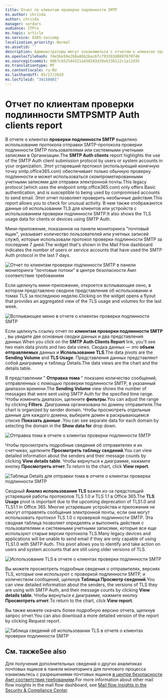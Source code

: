 ```yaml
---
title: Отчет по клиентам проверки подлинности SMTP
ms.author: chrisda
author: chrisda
manager: serdars
audience: ITPro
ms.topic: article
ms.service: O365-seccomp
localization_priority: Normal
ms.assetid: ''
description: Администраторы могут ознакомиться с отчетом о клиентах проверки подлинности SMTP в панели мониторинга "почтовый ящик" в центре безопасности _Амп_ соответствия требованиям.
ms.openlocfilehash: fde5be59e2b8a86b2bac6fc793293d8887670746
ms.sourcegitcommit: 9d67cb52544321a430343d39eb336112c1a11d35
ms.translationtype: MT
ms.contentlocale: ru-RU
ms.lasthandoff: 05/17/2019
ms.locfileid: "34158601"
---
```

# <a name="smtp-auth-clients-report"></a><span data-ttu-id="a1b61-103">Отчет по клиентам проверки подлинности SMTP</span><span class="sxs-lookup"><span data-stu-id="a1b61-103">SMTP Auth clients report</span></span>

<span data-ttu-id="a1b61-104">В отчете о клиентах **проверки подлинности SMTP** выделено использование протокола отправки SMTP-протокола проверки подлинности SMTP пользователями или системными учетными записями в Организации.</span><span class="sxs-lookup"><span data-stu-id="a1b61-104">The **SMTP Auth clients** report highlights the use of the SMTP Auth client submission protocol by users or system accounts in your organization.</span></span> <span data-ttu-id="a1b61-105">Этот устаревший протокол (использующий конечную точку smtp.office365.com) обеспечивает только обычную проверку подлинности и может использоваться скомпрометированными учетными записями для отправки электронной почты.</span><span class="sxs-lookup"><span data-stu-id="a1b61-105">This legacy protocol (which uses the endpoint smtp.office365.com) only offers Basic authentication, and is susceptible to being used by compromised accounts to send email.</span></span>  <span data-ttu-id="a1b61-106">Этот отчет позволяет проверить необычные действия.</span><span class="sxs-lookup"><span data-stu-id="a1b61-106">This report allows you to check for unusual activity.</span></span> <span data-ttu-id="a1b61-107">В нем также отображаются данные об использовании TLS для клиентов или устройств с использованием проверки подлинности SMTP.</span><span class="sxs-lookup"><span data-stu-id="a1b61-107">It also shows the TLS usage data for clients or devices using SMTP Auth.</span></span>

<span data-ttu-id="a1b61-108">Мини-приложение, показанное на панели мониторинга "почтовый ящик", указывает количество пользователей или учетных записей служб, которые использовали протокол проверки подлинности SMTP за последние 7 дней.</span><span class="sxs-lookup"><span data-stu-id="a1b61-108">The widget that's shown in the Mail Flow dashboard indicates the number of users or service accounts that have used the SMTP Auth protocol in the last 7 days.</span></span>

![Отчет по клиентам проверки подлинности SMTP в панели мониторинга "почтовые потоки" в центре безопасности _Амп_ соответствие требованиям](media/smtp-auth-clients-report-selected.png)

<span data-ttu-id="a1b61-110">Если щелкнуть мини-приложение, откроется всплывающее окно, в котором представлено сводное представление об использовании и томах TLS за последнюю неделю.</span><span class="sxs-lookup"><span data-stu-id="a1b61-110">Clicking on the widget opens a flyout that provides an aggregated view of the TLS usage and volumes for the last week.</span></span>

![Всплывающее меню в отчете о клиентах проверки подлинности SMTP](media/smtp-auth-clients-flyout.png)

<span data-ttu-id="a1b61-112">Если щелкнуть ссылку отчет по **клиентам проверки подлинности SMTP** , вы увидите две основные сводки данных и два представления данных.</span><span class="sxs-lookup"><span data-stu-id="a1b61-112">When you click on the **SMTP Auth Clients Report** link, you'll see two main data pivots and two data views.</span></span> <span data-ttu-id="a1b61-113">Сводка данных — это **объем отправляемых** данных и **Использование TLS**.</span><span class="sxs-lookup"><span data-stu-id="a1b61-113">The data pivots are the **Sending Volume** and **TLS Usage**.</span></span> <span data-ttu-id="a1b61-114">Представления данных представляют собой диаграмму и таблицу Details.</span><span class="sxs-lookup"><span data-stu-id="a1b61-114">The data views are the chart and the details table.</span></span>

<span data-ttu-id="a1b61-115">В представлении " **Отправка тома** " показано количество сообщений, отправленных с помощью проверки подлинности SMTP, в указанный диапазон времени.</span><span class="sxs-lookup"><span data-stu-id="a1b61-115">The **Sending Volume** view shows the number of messages that were sent using SMTP Auth for the specified time range.</span></span> <span data-ttu-id="a1b61-116">Чтобы изменить диапазон, щелкните **фильтры**.</span><span class="sxs-lookup"><span data-stu-id="a1b61-116">You can adjust the range by clicking **Filters**.</span></span> <span data-ttu-id="a1b61-117">Диаграмма организована по домену отправителя.</span><span class="sxs-lookup"><span data-stu-id="a1b61-117">The chart is organized by sender domain.</span></span> <span data-ttu-id="a1b61-118">Чтобы просмотреть отдельные данные для каждого домена, выберите домен в раскрывающемся списке **Показать данные** .</span><span class="sxs-lookup"><span data-stu-id="a1b61-118">You can see separate data for each domain by selecting the domain in the **Show data for** drop down.</span></span>

![Отправка тома в отчете о клиентах проверки подлинности SMTP](media/smtp-auth-clients-report-sending-volume.png)

<span data-ttu-id="a1b61-120">Чтобы просмотреть подробные сведения об отправителях и их счетчиках, щелкните **Просмотреть таблицу сведений**.</span><span class="sxs-lookup"><span data-stu-id="a1b61-120">You can view detailed information about the senders and their message counts by clicking **View details table**.</span></span> <span data-ttu-id="a1b61-121">Чтобы вернуться к диаграмме, нажмите кнопку **Просмотреть отчет**.</span><span class="sxs-lookup"><span data-stu-id="a1b61-121">To return to the chart, click **View report**.</span></span>

![Таблица Details для отправки тома в отчете о клиентах проверки подлинности SMTP](media/smtp-auth-clients-report-details-sending-volume.png)

<span data-ttu-id="a1b61-123">Сводный **Анализ использования TLS** важен из-за предстоящей устаревшей работы протоколов TLS 1.0 и TLS 1.1 в Office 365.</span><span class="sxs-lookup"><span data-stu-id="a1b61-123">The **TLS Usage** pivot is important due to the upcoming deprecation of TLS1.0 and TLS1.1 in Office 365.</span></span> <span data-ttu-id="a1b61-124">Многие устаревшие устройства и приложения не смогут отправлять сообщения электронной почты, если они могут использовать протокол TLS 1.0 с проверкой подлинности SMTP. Эта сводная таблица позволяет определять и выполнять действия с пользователями и системными учетными записями, которые все еще используют старые версии протокола TLS.</span><span class="sxs-lookup"><span data-stu-id="a1b61-124">Many legacy devices and applications will be unable to send email if they are only capable of using TLS1.0 with SMTP Auth. This pivot allows you to identify and take action on users and system accounts that are still using older versions of TLS.</span></span>

![Использование TLS в отчете о клиентах проверки подлинности SMTP](media/smtp-auth-clients-report-tls-usage.png)

<span data-ttu-id="a1b61-126">Вы можете просмотреть подробные сведения о отправителях, версиях TLS, которые они используют с проверкой подлинности SMTP, и количеством сообщений, щелкнув **Таблица Просмотр сведений**.</span><span class="sxs-lookup"><span data-stu-id="a1b61-126">You can view detailed information about the senders, the versions of TLS they are using with SMTP Auth, and their message counts by clicking **View details table**.</span></span> <span data-ttu-id="a1b61-127">Чтобы вернуться к диаграмме, нажмите кнопку **Просмотреть отчет**.</span><span class="sxs-lookup"><span data-stu-id="a1b61-127">To return to the chart, click **View report**.</span></span>

<span data-ttu-id="a1b61-128">Вы также можете скачать более подробную версию отчета, щелкнув запрос отчет.</span><span class="sxs-lookup"><span data-stu-id="a1b61-128">You can also download a more detailed version of the report by clicking Request report.</span></span>

![Таблица сведений об использовании TLS в отчете о клиентах проверки подлинности SMTP](media/smtp-auth-clients-report-details-tls-usage.png)

## <a name="see-also"></a><span data-ttu-id="a1b61-130">См. также</span><span class="sxs-lookup"><span data-stu-id="a1b61-130">See also</span></span>

<span data-ttu-id="a1b61-131">Для получения дополнительных сведений о других аналитиках почтовых ящиков в панели мониторинга для почтового процесса ознакомьтесь с разрешениями почтовых ящиков [в центре безопасности _Амп_ соответствия требованиям](mail-flow-insights-v2.md).</span><span class="sxs-lookup"><span data-stu-id="a1b61-131">For more information about other mail flow insights in the mail flow dashboard, see [Mail flow insights in the Security & Compliance Center](mail-flow-insights-v2.md).</span></span>
